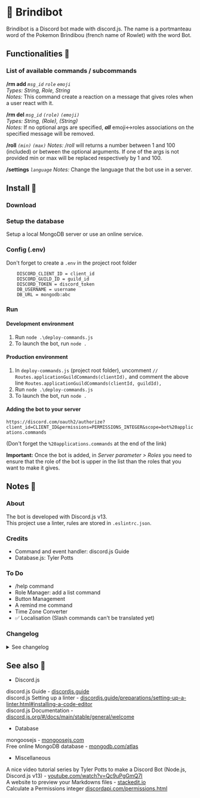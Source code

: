 # 🦉 Brindibot
Brindibot is a Discord bot made with discord.js. The name is a portmanteau word of the Pokemon Brindibou (french name of Rowlet) with the word Bot.

## Functionalities 🧰
### List of available commands / subcommands
**/rm add** _`msg_id`  `role` `emoji`_  
_Types: String, Role, String_  
_Notes:_ This command create a reaction on a message that gives roles when a user react with it.

**/rm del** _`msg_id` `(role)` `(emoji)`_  
_Types: String, (Role), (String)_  
_Notes:_ If no optional args are specified, ***all*** emoji<->roles associations on the specified message will be removed.

**/roll** _`(min)` `(max)`_
_Notes:_ _/roll_ will returns a number between 1 and 100 (included) or between the optional arguments. If one of the args is not provided min or max will be replaced respectively by 1 and 100.

**/settings** _`language`_
_Notes:_ Change the language that the bot use in a server.


## Install 🔧
### Download

### Setup the database
Setup a local MongoDB server or use an online service.

### Config (.env)
Don't forget to create a `.env` in the project root folder

```
	DISCORD_CLIENT_ID = client_id
	DISCORD_GUILD_ID = guild_id
	DISCORD_TOKEN = discord_token
	DB_USERNAME = username
	DB_URL = mongodb:abc
```

### Run

#### Development environment
1. Run `node .\deploy-commands.js`
2. To launch the bot, run `node .`

#### Production environment
1. In `deploy-commands.js` (project root folder), uncomment `// Routes.applicationGuildCommands(clientId),` and comment the above line `Routes.applicationGuildCommands(clientId, guildId),`
2. Run `node .\deploy-commands.js`
3. To launch the bot, run `node .`

#### Adding the bot to your server
`https://discord.com/oauth2/authorize?client_id=CLIENT_ID&permissions=PERMISSIONS_INTEGER&scope=bot%20applications.commands`  

(Don't forget the `%20applications.commands` at the end of the link)

**Important:** Once the bot is added, in *Server parameter > Roles* you need to ensure that the role of the bot is upper in the list than the roles that you want to make it gives.

## Notes 📝
### About
The bot is developed with Discord.js v13.  
This project use a linter, rules are stored in `.eslintrc.json`.

### Credits
- Command and event handler: discord.js Guide
- Database.js: Tyler Potts

### To Do
- /help command
- Role Manager: add a list command
- Button Management
- A remind me command
- Time Zone Converter
- ✅ Localisation (Slash commands can't be translated yet)

### Changelog
<details>
  <summary>See changelog</summary>

*Brindibot v1.1.0*
- `/roll` have now two optional args to let the user decide range of the roll.
- Localisation system; to change the language the bot use type `/settings language`.  
Supported languages: English (en) and French (fr).

*Brindibot v1.0.0* (release)

</details>

## See also 🔗
- Discord.js

discord.js Guide - [discordjs.guide](https://discordjs.guide)  
discord.js Setting up a linter - [discordjs.guide/preparations/setting-up-a-linter.html#installing-a-code-editor](https://discordjs.guide/preparations/setting-up-a-linter.html#installing-a-code-editor)  
discord.js Documentation - [discord.js.org/#/docs/main/stable/general/welcome](https://discord.js.org/#/docs/main/stable/general/welcome)

- Database

mongoosejs - [mongoosejs.com](https://mongoosejs.com)  
Free online MongoDB database - [mongodb.com/atlas](https://www.mongodb.com/atlas)

- Miscellaneous

A nice video tutorial series by Tyler Potts to make a Discord Bot  (Node.js, Discord.js v13) - [youtube.com/watch?v=Qc9uPgGmQ7I](https://www.youtube.com/watch?v=Qc9uPgGmQ7I)  
A website to preview your Markdowns files - [stackedit.io](https://stackedit.io/)  
Calculate a Permissions integer [discordapi.com/permissions.html](https://discordapi.com/permissions.html)